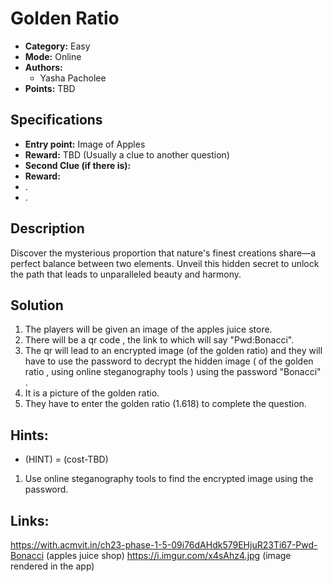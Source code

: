 # Golden Ratio

* **Category:** Easy
* **Mode:** Online
* **Authors:**
  * Yasha Pacholee
* **Points:** TBD

## Specifications

* **Entry point:** Image of Apples
* **Reward:** TBD (Usually a clue to another question)
* **Second Clue (if there is):**
* **Reward:**
* .
* .

## Description

Discover the mysterious proportion that nature's finest creations share—a perfect balance between two elements. Unveil this hidden secret to unlock the path that leads to unparalleled beauty and harmony.

## Solution

1. The players will be given an image of the apples juice store.
2. There will be a qr code , the link to which will say "Pwd:Bonacci".
3. The qr will lead to an encrypted image (of the golden ratio) and they will have to use the password to decrypt the hidden image ( of the golden ratio , using online steganography tools ) using the password "Bonacci" .
4. It is a picture of the golden ratio.
5. They have to enter the golden ratio (1.618) to complete the question.

## Hints:

- (HINT) = (cost-TBD)

1. Use online steganography tools to find the encrypted image using the password.

## Links:

https://with.acmvit.in/ch23-phase-1-5-09i76dAHdk579EHjuR23Ti67-Pwd-Bonacci (apples juice shop)
https://i.imgur.com/x4sAhz4.jpg (image rendered in the app)